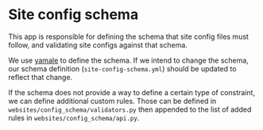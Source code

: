 # Site config schema

This app is responsible for defining the schema that site config files must follow, and validating site configs
against that schema.

We use [yamale](https://github.com/23andMe/Yamale) to define the schema. 
If we intend to change the schema, our schema definition (`site-config-schema.yml`)
should be updated to reflect that change.

If the schema does not provide a way to define a certain type of constraint, we can define additional custom rules.
Those can be defined in `websites/config_schema/validators.py` then appended to the list of added rules in
`websites/config_schema/api.py`.
